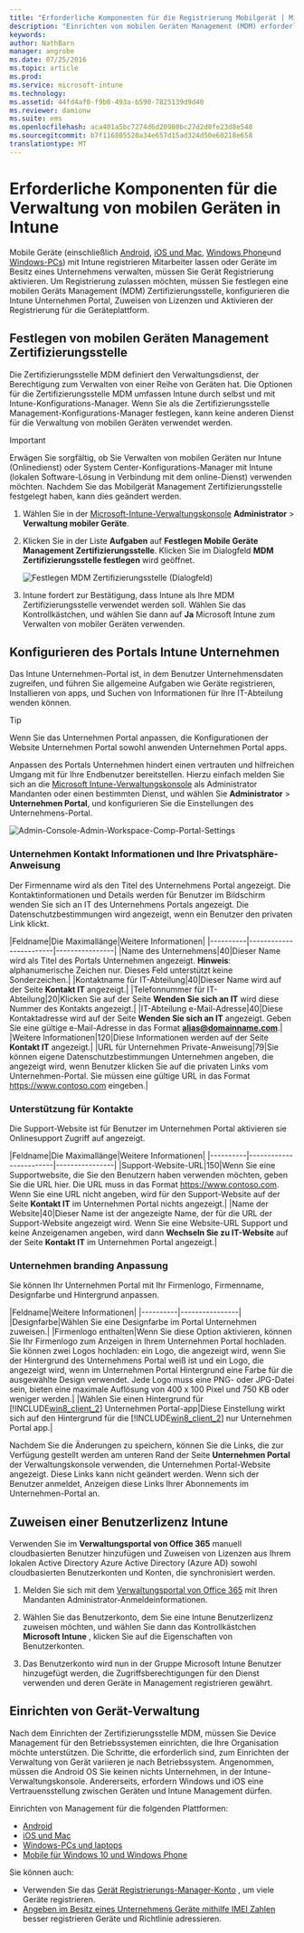 ```yaml
---
title: "Erforderliche Komponenten für die Registrierung Mobilgerät | Microsoft Intune"
description: "Einrichten von mobilen Geräten Management (MDM) erforderliche Komponenten und Fertigstellen verschiedenen Betriebssysteme registrieren."
keywords: 
author: NathBarn
manager: angrobe
ms.date: 07/25/2016
ms.topic: article
ms.prod: 
ms.service: microsoft-intune
ms.technology: 
ms.assetid: 44fd4af0-f9b0-493a-b590-7825139d9d40
ms.reviewer: damionw
ms.suite: ems
ms.openlocfilehash: aca401a5bc7274d6d20980bc27d2d8fe23d8e548
ms.sourcegitcommit: b7f116805520a34e657d15ad324d50e60218e658
translationtype: MT
---
```

# Erforderliche Komponenten für die Verwaltung von mobilen Geräten in Intune
Mobile Geräte (einschließlich [Android](set-up-android-management-with-microsoft-intune.md), [iOS und Mac](set-up-ios-and-mac-management-with-microsoft-intune.md), [Windows Phone](set-up-windows-phone-management-with-microsoft-intune.md)und [Windows-PCs](set-up-windows-device-management-with-microsoft-intune.md)) mit Intune registrieren Mitarbeiter lassen oder Geräte im Besitz eines Unternehmens verwalten, müssen Sie Gerät Registrierung aktivieren. Um Registrierung zulassen möchten, müssen Sie festlegen eine mobilen Geräts Management (MDM) Zertifizierungsstelle, konfigurieren die Intune Unternehmen Portal, Zuweisen von Lizenzen und Aktivieren der Registrierung für die Geräteplattform.

## Festlegen von mobilen Geräten Management Zertifizierungsstelle
Die Zertifizierungsstelle MDM definiert den Verwaltungsdienst, der Berechtigung zum Verwalten von einer Reihe von Geräten hat. Die Optionen für die Zertifizierungsstelle MDM umfassen Intune durch selbst und mit Intune-Konfigurations-Manager. Wenn Sie als die Zertifizierungsstelle Management-Konfigurations-Manager festlegen, kann keine anderen Dienst für die Verwaltung von mobilen Geräten verwendet werden.

>[!IMPORTANT]
> Erwägen Sie sorgfältig, ob Sie Verwalten von mobilen Geräten nur Intune (Onlinedienst) oder System Center-Konfigurations-Manager mit Intune (lokalen Software-Lösung in Verbindung mit dem online-Dienst) verwenden möchten. Nachdem Sie das Mobilgerät Management Zertifizierungsstelle festgelegt haben, kann dies geändert werden.



1.  Wählen Sie in der [Microsoft-Intune-Verwaltungskonsole](http://manage.microsoft.com) **Administrator** &gt; **Verwaltung mobiler Geräte**.

2.  Klicken Sie in der Liste **Aufgaben** auf **Festlegen Mobile Geräte Management Zertifizierungsstelle**. Klicken Sie im Dialogfeld **MDM Zertifizierungsstelle festlegen** wird geöffnet.

    ![Festlegen MDM Zertifizierungsstelle (Dialogfeld)](../media/intune-mdm-authority.png)

3.  Intune fordert zur Bestätigung, dass Intune als Ihre MDM Zertifizierungsstelle verwendet werden soll. Wählen Sie das Kontrollkästchen, und wählen Sie dann auf **Ja** Microsoft Intune zum Verwalten von mobiler Geräten verwenden.

## Konfigurieren des Portals Intune Unternehmen

Das Intune Unternehmen-Portal ist, in dem Benutzer Unternehmensdaten zugreifen, und führen Sie allgemeine Aufgaben wie Geräte registrieren, Installieren von apps, und Suchen von Informationen für Ihre IT-Abteilung wenden können.

> [!TIP]
> Wenn Sie das Unternehmen Portal anpassen, die Konfigurationen der Website Unternehmen Portal sowohl anwenden Unternehmen Portal apps.

Anpassen des Portals Unternehmen hindert einen vertrauten und hilfreichen Umgang mit für Ihre Endbenutzer bereitstellen. Hierzu einfach melden Sie sich an die [Microsoft Intune-Verwaltungskonsole](https://manage.microsoft.com) als Administrator Mandanten oder einen bestimmten Dienst, und wählen Sie **Administrator** &gt; **Unternehmen Portal**, und konfigurieren Sie die Einstellungen des Unternehmens-Portal.

![Admin-Console-Admin-Workspace-Comp-Portal-Settings](../media/cp_sa_cpsetup.PNG)

### Unternehmen Kontakt Informationen und Ihre Privatsphäre-Anweisung

Der Firmenname wird als den Titel des Unternehmens Portal angezeigt. Die Kontaktinformationen und Details werden für Benutzer im Bildschirm wenden Sie sich an IT des Unternehmens Portals angezeigt. Die Datenschutzbestimmungen wird angezeigt, wenn ein Benutzer den privaten Link klickt.

|Feldname|Die Maximallänge|Weitere Informationen|
    |----------|------------------------|----------------|
    |Name des Unternehmens|40|Dieser Name wird als Titel des Portals Unternehmen angezeigt. **Hinweis**: alphanumerische Zeichen nur. Dieses Feld unterstützt keine Sonderzeichen.|
    |Kontaktname für IT-Abteilung|40|Dieser Name wird auf der Seite **Kontakt IT** angezeigt.|
    |Telefonnummer für IT-Abteilung|20|Klicken Sie auf der Seite **Wenden Sie sich an IT** wird diese Nummer des Kontakts angezeigt.|
    |IT-Abteilung e-Mail-Adresse|40|Diese Kontaktadresse wird auf der Seite **Wenden Sie sich an IT** angezeigt. Geben Sie eine gültige e-Mail-Adresse in das Format **alias@domainname.com**.|
    |Weitere Informationen|120|Diese Informationen werden auf der Seite **Kontakt IT** angezeigt.|
    |URL für Unternehmen Private-Anweisung|79|Sie können eigene Datenschutzbestimmungen Unternehmen angeben, die angezeigt wird, wenn Benutzer klicken Sie auf die privaten Links vom Unternehmen-Portal. Sie müssen eine gültige URL in das Format https://www.contoso.com eingeben.|

### Unterstützung für Kontakte
Die Support-Website ist für Benutzer im Unternehmen Portal aktivieren sie Onlinesupport Zugriff auf angezeigt.

|Feldname|Die Maximallänge|Weitere Informationen|
    |----------|------------------------|----------------|
    |Support-Website-URL|150|Wenn Sie eine Supportwebsite, die Sie den Benutzern haben verwenden möchten, geben Sie die URL hier. Die URL muss in das Format https://www.contoso.com. Wenn Sie eine URL nicht angeben, wird für den Support-Website auf der Seite **Kontakt IT** im Unternehmen Portal nichts angezeigt.|
    |Name der Website|40|Dieser Name ist der angezeigte Name, der für die URL der Support-Website angezeigt wird. Wenn Sie eine Website-URL Support und keine Anzeigenamen angeben, wird dann **Wechseln Sie zu IT-Website** auf der Seite **Kontakt IT** im Unternehmen Portal angezeigt.|


### Unternehmen branding Anpassung

Sie können Ihr Unternehmen Portal mit Ihr Firmenlogo, Firmenname, Designfarbe und Hintergrund anpassen.

|Feldname|Weitere Informationen|
    |----------|----------------|
    |Designfarbe|Wählen Sie eine Designfarbe im Portal Unternehmen zuweisen.|
    |Firmenlogo enthalten|Wenn Sie diese Option aktivieren, können Sie Ihr Firmenlogo zum Anzeigen in Ihrem Unternehmen Portal hochladen. Sie können zwei Logos hochladen: ein Logo, die angezeigt wird, wenn Sie der Hintergrund des Unternehmens Portal weiß ist und ein Logo, die angezeigt wird, wenn im Unternehmen Portal Hintergrund eine Farbe für die ausgewählte Design verwendet. Jede Logo muss eine PNG- oder JPG-Datei sein, bieten eine maximale Auflösung von 400 x 100 Pixel und 750 KB oder weniger werden.|
    |Wählen Sie einen Hintergrund für [!INCLUDE[win8_client_2](../includes/win8_client_2_md.md)] Unternehmen Portal-app|Diese Einstellung wirkt sich auf den Hintergrund für die [!INCLUDE[win8_client_2](../includes/win8_client_2_md.md)] nur Unternehmen Portal app.|


Nachdem Sie die Änderungen zu speichern, können Sie die Links, die zur Verfügung gestellt werden am unteren Rand der Seite **Unternehmen Portal** der Verwaltungskonsole verwenden, die Unternehmen Portal-Website angezeigt. Diese Links kann nicht geändert werden. Wenn sich der Benutzer anmeldet, Anzeigen diese Links Ihrer Abonnements im Unternehmen-Portal an.

## Zuweisen einer Benutzerlizenz Intune

Verwenden Sie im **Verwaltungsportal von Office 365** manuell cloudbasierten Benutzer hinzufügen und Zuweisen von Lizenzen aus Ihrem lokalen Active Directory Azure Active Directory (Azure AD) sowohl cloudbasierten Benutzerkonten und Konten, die synchronisiert werden.

1.  Melden Sie sich mit dem [Verwaltungsportal von Office 365](https://portal.office.com/Admin/Default.aspx) mit Ihren Mandanten Administrator-Anmeldeinformationen.

2.  Wählen Sie das Benutzerkonto, dem Sie eine Intune Benutzerlizenz zuweisen möchten, und wählen Sie dann das Kontrollkästchen **Microsoft Intune** , klicken Sie auf die Eigenschaften von Benutzerkonten.

3.  Das Benutzerkonto wird nun in der Gruppe Microsoft Intune Benutzer hinzugefügt werden, die Zugriffsberechtigungen für den Dienst verwenden und deren Geräte in Management registrieren gewährt.

## Einrichten von Gerät-Verwaltung
Nach dem Einrichten der Zertifizierungsstelle MDM, müssen Sie Device Management für den Betriebssystemen einrichten, die Ihre Organisation möchte unterstützen. Die Schritte, die erforderlich sind, zum Einrichten der Verwaltung von Gerät variieren je nach Betriebssystem. Angenommen, müssen die Android OS Sie keinen nichts Unternehmen, in der Intune-Verwaltungskonsole. Andererseits, erfordern Windows und iOS eine Vertrauensstellung zwischen Geräten und Intune Management dürfen.

Einrichten von Management für die folgenden Plattformen:
- [Android](set-up-android-management-with-microsoft-intune.md)
- [iOS und Mac](set-up-ios-and-mac-management-with-microsoft-intune.md)
- [Windows-PCs und laptops](set-up-windows-device-management-with-microsoft-intune.md)
- [Mobile für Windows 10 und Windows Phone](set-up-windows-phone-management-with-microsoft-intune.md)

Sie können auch:
 - Verwenden Sie das [Gerät Registrierungs-Manager-Konto](enroll-corporate-owned-devices-with-the-device-enrollment-manager-in-microsoft-intune.md) , um viele Geräte registrieren.
 - [Angeben im Besitz eines Unternehmens Geräte mithilfe IMEI Zahlen](specify-corporate-owned-devices-with-international-mobile-equipment-identity-imei-numbers.md) besser registrieren Geräte und Richtlinie adressieren.
